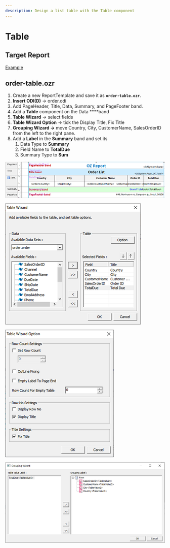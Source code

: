 ```yaml
---
description: Design a list table with the Table component
---
```


# Table

## Target Report

[Example](http://oz.ozeform.io/oz/edu/reportdev/order-table.html)

## order-table.ozr

1. Create a new ReportTemplate and save it as **`order-table.ozr`**.
2. **Insert ODI\(D\)** -&gt; order.odi
3. Add PageHeader, Title, Data, Summary, and PageFooter band.
4. Add a **Table** component on the Data ****band
5. **Table Wizard** -&gt; select fields
6. **Table Wizard Option** -&gt; tick the Display Title, Fix Title
7. **Grouping Wizard -&gt;** move Country, City, CustomerName, SalesOrderID from the left to the right pane.
8. Add a **Label** in the **Summary** band and set its
   1. Data Type to **Summary**
   2. Field Name to **TotalDue**
   3. Summary Type to **Sum**

![](../.gitbook/assets/order-table.png)

![](../.gitbook/assets/report-order-list-table-wizard.png)

![](../.gitbook/assets/report-order-list-table-wizard-option.png)

![](../.gitbook/assets/report-order-list-table-grouping-wizard.png)

